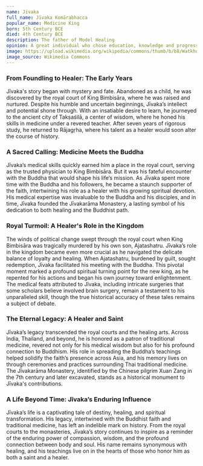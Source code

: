 ```yaml
---
name: Jīvaka
full_name: Jīvaka Komārabhacca
popular_name: Medicine King
born: 5th Century BCE
died: 4th Century BCE
description: The father of Model Healing
opinion: A great individual who chose education, knowledge and progress in medicine over ascending a superficial throne.
image: https://upload.wikimedia.org/wikipedia/commons/thumb/b/b8/Watkhungtaphao_Herbal_Garden%2C_zoom.jpg/220px-Watkhungtaphao_Herbal_Garden%2C_zoom.jpg
image_source: Wikimedia Commons
---
```


### From Foundling to Healer: The Early Years

Jīvaka's story began with mystery and fate. Abandoned as a child, he was discovered by the royal court of King Bimbisāra, where he was raised and nurtured. Despite his humble and uncertain beginnings, Jīvaka’s intellect and potential shone through. With an insatiable desire to learn, he journeyed to the ancient city of Takṣaśilā, a center of wisdom, where he honed his skills in medicine under a revered teacher. After seven years of rigorous study, he returned to Rājagṛha, where his talent as a healer would soon alter the course of history.

### A Sacred Calling: Medicine Meets the Buddha

Jīvaka’s medical skills quickly earned him a place in the royal court, serving as the trusted physician to King Bimbisāra. But it was his fateful encounter with the Buddha that would shape his life’s mission. As Jīvaka spent more time with the Buddha and his followers, he became a staunch supporter of the faith, intertwining his role as a healer with his growing spiritual devotion. His medical expertise was invaluable to the Buddha and his disciples, and in time, Jīvaka founded the Jīvakarāma Monastery, a lasting symbol of his dedication to both healing and the Buddhist path.

### Royal Turmoil: A Healer's Role in the Kingdom

The winds of political change swept through the royal court when King Bimbisāra was tragically murdered by his own son, Ajatashatru. Jīvaka’s role in the kingdom became even more crucial as he navigated the delicate balance of loyalty and healing. When Ajatashatru, burdened by guilt, sought redemption, Jīvaka facilitated his meeting with the Buddha. This pivotal moment marked a profound spiritual turning point for the new king, as he repented for his actions and began his own journey toward enlightenment. The medical feats attributed to Jīvaka, including intricate surgeries that some scholars believe involved brain surgery, remain a testament to his unparalleled skill, though the true historical accuracy of these tales remains a subject of debate.

### The Eternal Legacy: A Healer and Saint

Jīvaka’s legacy transcended the royal courts and the healing arts. Across India, Thailand, and beyond, he is honored as a patron of traditional medicine, revered not only for his medical wisdom but also for his profound connection to Buddhism. His role in spreading the Buddha’s teachings helped solidify the faith’s presence across Asia, and his memory lives on through ceremonies and practices surrounding Thai traditional medicine. The Jīvakarāma Monastery, identified by the Chinese pilgrim Xuan Zang in the 7th century and later excavated, stands as a historical monument to Jīvaka's contributions.

### A Life Beyond Time: Jīvaka’s Enduring Influence

Jīvaka’s life is a captivating tale of destiny, healing, and spiritual transformation. His legacy, intertwined with the Buddhist faith and traditional medicine, has left an indelible mark on history. From the royal courts to the monasteries, Jīvaka’s story continues to inspire as a reminder of the enduring power of compassion, wisdom, and the profound connection between body and soul. His name remains synonymous with healing, and his teachings live on in the hearts of those who honor him as both a saint and a healer.
